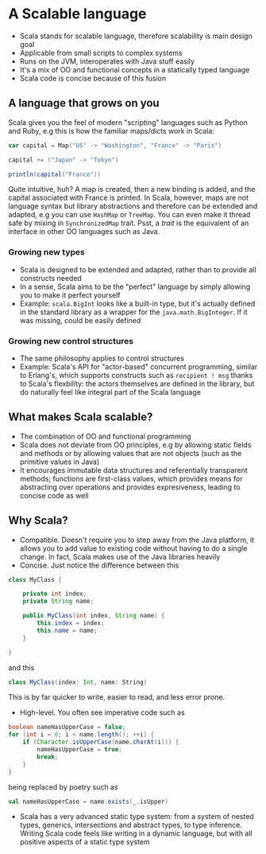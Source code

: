 # A Scalable language


- Scala stands for scalable language, therefore scalability is main design goal
- Applicable from small scripts to complex systems
- Runs on the JVM, interoperates with Java stuff easily
- It's a mix of OO and functional concepts in a statically typed language
- Scala code is concise because of this fusion

## A language that grows on you

Scala gives you the feel of modern "scripting" languages such as Python and
Ruby, e.g this is how the familiar maps/dicts work in Scala:

```scala
var capital = Map("US" -> "Washington", "France" -> "Paris")

capital += ("Japan" -> "Tokyo")

println(capital("France"))
```

Quite intuitive, huh? A map is created, then a new binding is added, and the
capital associated with France is printed. In Scala, however, maps are not
language syntax but library abstractions and therefore can be extended and
adapted, e.g you can use `HashMap` or `TreeMap`. You can even make it thread safe by
mixing in `SynchronizedMap` trait. Psst, a *trait* is the equivalent of an interface
in other OO languages such as Java.

### Growing new types

- Scala is designed to be extended and adapted, rather than to provide all
constructs needed
- In a sense, Scala aims to be the "perfect" language by simply allowing you to
make it perfect yourself
- Example: `scala.BigInt` looks like a built-in type, but it's actually
defined in the standard library as a wrapper for the `java.math.BigInteger`. If
it was missing, could be easily defined


### Growing new control structures

- The same philosophy applies to control structures
- Example: Scala's API for "actor-based" concurrent programming, similar to
Erlang's, which supports constructs such as `recipient ! msg` thanks to Scala's
flexbility: the actors themselves are defined in the library, but do naturally
feel like integral part of the Scala language


## What makes Scala scalable?


- The combination of OO and functional programming
- Scala does not deviate from OO principles, e.g by allowing static fields and
methods or by allowing values that are not objects (such as the primitive
values in Java)
- It encourages immutable data structures and referentially transparent methods;
functions are first-class values, which provides means for abstracting
over operations and provides expresiveness, leading to concise code as well

## Why Scala?

- Compatible. Doesn't require you to step away from the Java platform, it allows
you to add value to existing code without having to do a single change. In fact,
Scala makes use of the Java libraries heavily
- Concise. Just notice the difference between this

```java
class MyClass {

    private int index;
    private String name;

    public MyClass(int index, String name) {
        this.index = index;
        this.name = name;
    }

}
```

and this

```scala
class MyClass(index: Int, name: String)
```

This is by far quicker to write, easier to read, and less error prone.

- High-level. You often see imperative code such as

```java
boolean nameHasUpperCase = false;
for (int i = 0; i < name.length(); ++i) {
    if (Character.isUpperCase(name.charAt(i))) {
        nameHasUpperCase = true;
        break;
    }
}
```

being replaced by poetry such as

```scala
val nameHasUpperCase = name.exists(_.isUpper)
```

- Scala has a very advanced static type system: from a system of nested types,
generics, intersections and abstract types, to type inference. Writing Scala
code feels like writing in a dynamic language, but with all positive aspects of
a static type system

